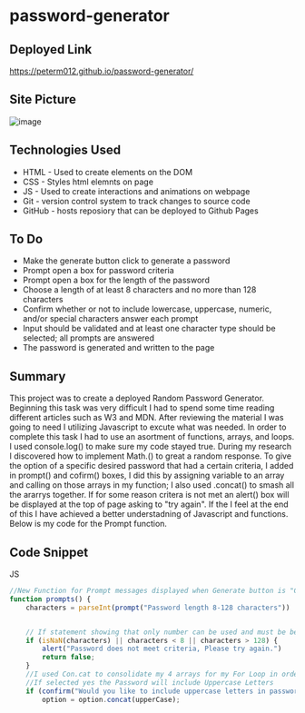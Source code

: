 # password-generator

## Deployed Link
https://peterm012.github.io/password-generator/

## Site Picture 
![image](https://user-images.githubusercontent.com/110750833/192899393-17f0b1cc-6754-403f-8b3d-1b4bd1218ac8.png)

## Technologies Used
- HTML - Used to create elements on the DOM
- CSS - Styles html elemnts on page
- JS - Used to create interactions and animations on webpage 
- Git - version control system to track changes to source code
- GitHub - hosts reposiory that can be deployed to Github Pages

## To Do
- Make the generate button click to generate a password
- Prompt open a box for password criteria
- Prompt open a box for the length of the password
- Choose a length of at least 8 characters and no more than 128 characters
- Confirm whether or not to include lowercase, uppercase, numeric, and/or special characters answer each prompt
- Input should be validated and at least one character type should be selected; all prompts are answered 
- The password is generated and written to the page

## Summary 
This project was to create a deployed Random Password Generator. Beginning this task was very difficult I had to spend some time reading different articles such as W3 and MDN. After reviewing the material I was going to need I utilizing Javascript to excute what was needed. In order to complete this task I had to use an asortment of functions, arrays, and loops. I used console.log() to make sure my code stayed true. During my research I discovered how to implement Math.() to great a random response. To give the option of a specific desired password that had a certain criteria, I added in prompt() and cofirm() boxes, I did this by assigning variable to an array and calling on those arrays in my function; I also used .concat() to smash all the ararrys together. If for some reason critera is not met an alert() box will be displayed at the top of page asking to "try again". If the I feel at the end of this I have achieved a better understadning of Javascript and functions. Below is my code for the Prompt function.

## Code Snippet
JS
```js
//New Function for Prompt messages displayed when Generate button is "Clicked"
function prompts() {
    characters = parseInt(prompt("Password length 8-128 characters"))


    // If statement showing that only number can be used and must be between 8-128 nothing less or more
    if (isNaN(characters) || characters < 8 || characters > 128) {
        alert("Password does not meet criteria, Please try again.")
        return false;
    }
    //I used Con.cat to consolidate my 4 arrays for my For Loop in order to avoid 
    //If selected yes the Password will include Uppercase Letters
    if (confirm("Would you like to include uppercase letters in password?")) {
        option = option.concat(upperCase);

```
